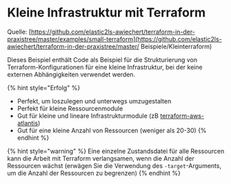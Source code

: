 # Kleine Infrastruktur mit Terraform

Quelle: [https://github.com/elastic2ls-awiechert/terraform-in-der-praxistree/master/examples/small-terraform](https://github.com/elastic2ls-awiechert/terraform-in-der-praxistree/master/ Beispiele/Kleinterraform)

Dieses Beispiel enthält Code als Beispiel für die Strukturierung von Terraform-Konfigurationen für eine kleine Infrastruktur, bei der keine externen Abhängigkeiten verwendet werden.

{% hint style="Erfolg" %}
* Perfekt, um loszulegen und unterwegs umzugestalten
* Perfekt für kleine Ressourcenmodule
* Gut für kleine und lineare Infrastrukturmodule \(zB [terraform-aws-atlantis](https://github.com/terraform-aws-modules/terraform-aws-atlantis)\)
* Gut für eine kleine Anzahl von Ressourcen \(weniger als 20-30\)
{% endhint %}

{% hint style="warning" %}
Eine einzelne Zustandsdatei für alle Ressourcen kann die Arbeit mit Terraform verlangsamen, wenn die Anzahl der Ressourcen wächst \(erwägen Sie die Verwendung des `-target`-Arguments, um die Anzahl der Ressourcen zu begrenzen\)
{% endhint %}
